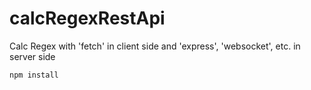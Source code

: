 # calcRegexRestApi

Calc Regex with 'fetch' in client side and 'express', 'websocket', etc. in server side

```
npm install
```
